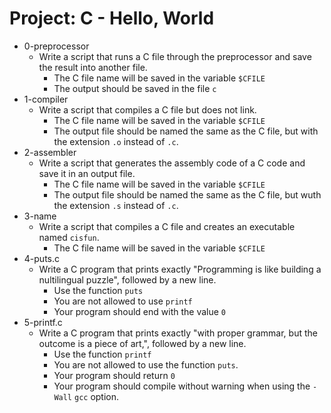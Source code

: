# Project: C - Hello, World

*  0-preprocessor
   - Write a script that runs a C file through the preprocessor and save the result into another file.
     - The C file name will be saved in the variable `$CFILE`
     - The output should be saved in the file `c`
*  1-compiler
   - Write a script that compiles a C file but does not link.
     - The C file name will be saved in the variable `$CFILE`
     - The output file should be named the same as the C file, but with the extension `.o` instead of `.c`.
*  2-assembler
   - Write a script that generates the assembly code of a C code and save it in an output file.
     - The C file name will be saved in the variable `$CFILE`
     -  The output file should be named the same as the C file, but wuth the extension `.s` instead of `.c`.
*  3-name
   - Write a script that compiles a C file and creates an executable named `cisfun`.
     - The C file name will be saved in the variable `$CFILE`
*  4-puts.c
   - Write a C program that prints exactly "Programming is like building a nultilingual puzzle", followed by a new line.
     - Use the function `puts`
     - You are not allowed to use `printf`
     - Your program should end with the value `0`
*  5-printf.c
   - Write a C program that prints exactly "with proper grammar, but the outcome is a piece of art,", followed by a new line.
     - Use the function `printf`
     - You are not allowed to use the function `puts`.
     - Your program should return `0`
     - Your program should compile without warning when using the `-Wall` `gcc` option.

